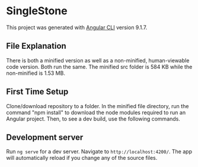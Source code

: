 # SingleStone

This project was generated with [Angular CLI](https://github.com/angular/angular-cli) version 9.1.7.

## File Explanation
There is both a minified version as well as a non-minified, human-viewable code version. Both run the same. The minified src folder is 584 KB while the non-minified is 1.53 MB.

## First Time Setup
Clone/download repository to a folder. In the minified file directory, run the command "npm install" to download the node modules required to run an Angular project. Then, to see a dev build, use the following commands.

## Development server

Run `ng serve` for a dev server. Navigate to `http://localhost:4200/`. The app will automatically reload if you change any of the source files.


